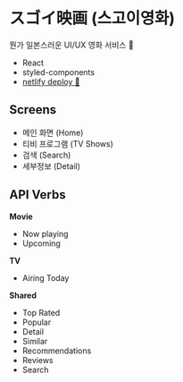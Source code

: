 # **スゴイ映画** (스고이영화)

뭔가 일본스러운 UI/UX 영화 서비스 🐾
- React
- styled-components
- [netlify deploy 🔗](https://hungry-bhaskara-f2994f.netlify.com/)

## Screens

- 메인 화면 (Home)
- 티비 프로그램 (TV Shows)
- 검색 (Search)
- 세부정보 (Detail)

## API Verbs

**Movie**

- Now playing
- Upcoming 

**TV**

- Airing Today

**Shared**

- Top Rated
- Popular
- Detail
- Similar
- Recommendations
- Reviews
- Search



